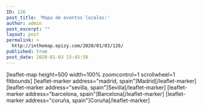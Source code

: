 ```yaml
---
ID: 126
post_title: 'Mapa de eventos locales:'
author: admin
post_excerpt: ""
layout: post
permalink: >
  http://inthemap.epizy.com/2020/01/03/126/
published: true
post_date: 2020-01-03 15:45:50
---
```

<!-- wp:shortcode -->
[leaflet-map height=500 width=100% zoomcontrol=1 scrollwheel=1 fitbounds]
[leaflet-marker address="madrid, spain"]Madrid[/leaflet-marker]
[leaflet-marker address="sevilla, spain"]Sevilla[/leaflet-marker]
[leaflet-marker address="barcelona, spain"]Barcelona[/leaflet-marker]
[leaflet-marker address="coruña, spain"]Coruña[/leaflet-marker]
<!-- /wp:shortcode -->